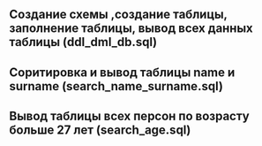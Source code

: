 ## Создание схемы ,создание таблицы, заполнение таблицы, вывод всех данных таблицы (ddl_dml_db.sql)
## Соритировка и вывод таблицы name и surname (search_name_surname.sql)
## Вывод таблицы всех персон по возрасту больше 27 лет (search_age.sql) 